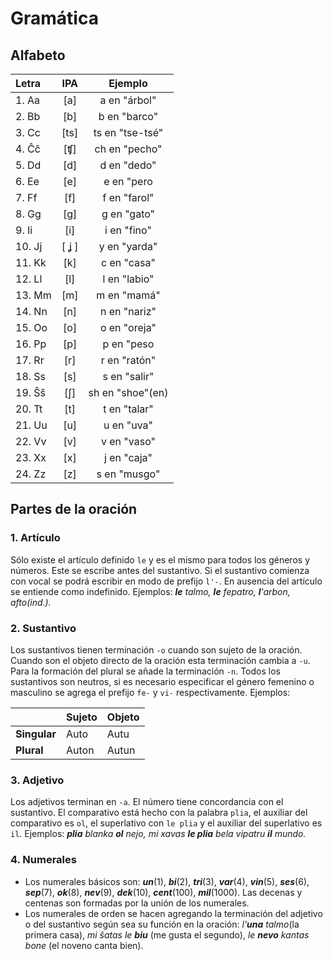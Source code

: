 # Gramática
## Alfabeto

| Letra   | IPA | Ejemplo         |
|:--------|:---:|:---------------:|
| 1. Aa   | [a] |   a en "árbol"  |
| 2. Bb   | [b] |   b en "barco"  |
| 3. Cc   | [ts]| ts en "tse-tsé" |
| 4. Ĉĉ   | [ʧ] |   ch en "pecho" |
| 5. Dd   | [d] |   d en "dedo"   |
| 6. Ee   | [e] |   e en "pero    |
| 7. Ff   | [f] |   f en "farol"  |
| 8. Gg   | [g] |   g en "gato"   | 
| 9. Ii   | [i] |   i en "fino"   |
| 10. Jj  |[ ʝ ]|   y en "yarda"  |
| 11. Kk  | [k] |   c en "casa"   |
| 12. Ll  | [l] |   l en "labio"  |
| 13. Mm  | [m] | m en "mamá"     |
| 14. Nn  | [n] | n en "nariz"    | 
| 15. Oo  | [o] | o en "oreja"    |
| 16. Pp  | [p] | p en "peso      |
| 17. Rr  | [r] | r en "ratón"    |
| 18. Ss  | [s] | s en "salir"    |
| 19. Ŝŝ  | [ʃ] | sh en "shoe"(en)|
| 20. Tt  | [t] | t en "talar"    |
| 21. Uu  | [u] | u en "uva"      |
| 22. Vv  | [v] | v en "vaso"     |
| 23. Xx  | [x] | j en "caja"     |
| 24. Zz  | [z] | s en "musgo"    |

## Partes de la oración

### 1. Artículo

Sólo existe el artículo definido `le` y es el mismo para todos los géneros y números. Este se escribe antes del sustantivo. Si el sustantivo comienza con vocal se podrá escribir en modo de prefijo `l'-`. En ausencia del artículo se entiende como indefinido. Ejemplos: ___le__ talmo, __le__ fepatro, __l__'arbon, afto(ind.)._

### 2. Sustantivo

Los sustantivos tienen terminación `-o` cuando son sujeto de la oración. Cuando son el objeto directo de la oración esta terminación cambia a `-u`.  Para la formación del plural se añade la terminación `-n`. Todos los sustantivos son neutros, si es necesario especificar el género femenino o masculino se agrega el prefijo `fe-` y `vi-` respectivamente.
Ejemplos:

||Sujeto|Objeto|
|---|---|---|
|**Singular**|Auto|Autu|
|**Plural**|Auton|Autun|

### 3. Adjetivo

Los adjetivos terminan en `-a`. El número tiene concordancia con el sustantivo. El comparativo está hecho con la palabra `plia`, el auxiliar del comparativo es `ol`, el superlativo con `le plia` y el auxiliar del superlativo es `il`. Ejemplos: ___plia__ blanka __ol__ nejo, mi xavas __le plia__ bela vipatru __il__ mundo._ 

### 4. Numerales

- Los numerales básicos son: ___un___(1), ___bi___(2), ___tri___(3), ___var___(4), ___vin___(5), ___ses___(6), ___sep___(7), ___ok___(8), ___nev___(9), ___dek___(10), ___cent___(100), ___mil___(1000). Las decenas y centenas son formadas por la unión de los numerales.
- Los numerales de orden se hacen agregando la terminación del adjetivo o del sustantivo según sea su función en la oración: _l'__una__ talmo_(la primera casa), _mi ŝatas le __biu___ (me gusta el segundo), _le __nevo__ kantas bone_ (el noveno canta bien).









